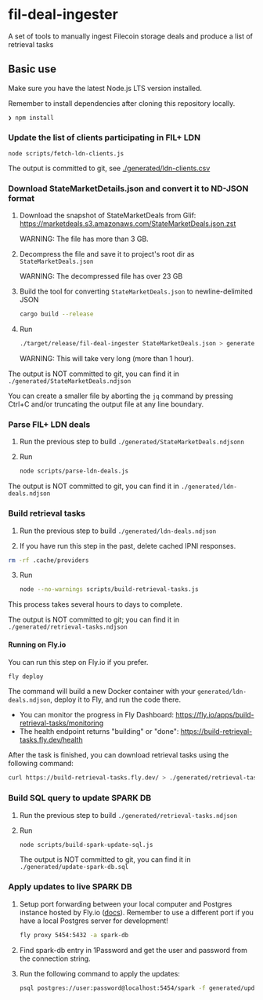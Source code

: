 # fil-deal-ingester

A set of tools to manually ingest Filecoin storage deals and produce a list of retrieval tasks

## Basic use

Make sure you have the latest Node.js LTS version installed.

Remember to install dependencies after cloning this repository locally.

```
❯ npm install
```

### Update the list of clients participating in FIL+ LDN

```
node scripts/fetch-ldn-clients.js
```

The output is committed to git, see [./generated/ldn-clients.csv](./generated/ldn-clients.csv)

### Download StateMarketDetails.json and convert it to ND-JSON format

1. Download the snapshot of StateMarketDeals from Glif: https://marketdeals.s3.amazonaws.com/StateMarketDeals.json.zst

   WARNING: The file has more than 3 GB.

2. Decompress the file and save it to project's root dir as `StateMarketDeals.json`

   WARNING: The decompressed file has over 23 GB

3. Build the tool for converting `StateMarketDeals.json` to newline-delimited JSON

   ```sh
   cargo build --release
   ```

4. Run

   ```sh
   ./target/release/fil-deal-ingester StateMarketDeals.json > generated/StateMarketDeals.ndjson
   ```

   WARNING: This will take very long (more than 1 hour).

The output is NOT committed to git, you can find it in `./generated/StateMarketDeals.ndjson`

You can create a smaller file by aborting the `jq` command by pressing Ctrl+C and/or truncating the
output file at any line boundary.

### Parse FIL+ LDN deals

1. Run the previous step to build `./generated/StateMarketDeals.ndjsonn`


2. Run

   ```sh
   node scripts/parse-ldn-deals.js
   ```

The output is NOT committed to git, you can find it in `./generated/ldn-deals.ndjson`


### Build retrieval tasks

1. Run the previous step to build `./generated/ldn-deals.ndjson`

2. If you have run this step in the past, delete cached IPNI responses.

  ```sh
  rm -rf .cache/providers
  ```

3. Run

   ```sh
   node --no-warnings scripts/build-retrieval-tasks.js
   ```

This process takes several hours to days to complete.

The output is NOT committed to git; you can find it in `./generated/retrieval-tasks.ndjson`

#### Running on Fly.io

You can run this step on Fly.io if you prefer.

```sh
fly deploy
```

The command will build a new Docker container with your `generated/ldn-deals.ndjson`, deploy it to
Fly, and run the code there.

- You can monitor the progress in Fly Dashboard: https://fly.io/apps/build-retrieval-tasks/monitoring
- The health endpoint returns "building" or "done": https://build-retrieval-tasks.fly.dev/health

After the task is finished, you can download retrieval tasks using the following command:

```sh
curl https://build-retrieval-tasks.fly.dev/ > ./generated/retrieval-tasks.ndjson
```

### Build SQL query to update SPARK DB

1. Run the previous step to build `./generated/retrieval-tasks.ndjson`

2. Run

   ```sh
   node scripts/build-spark-update-sql.js
   ```

   The output is NOT committed to git, you can find it in `./generated/update-spark-db.sql`

### Apply updates to live SPARK DB

1. Setup port forwarding between your local computer and Postgres instance hosted by Fly.io
  ([docs](https://fly.io/docs/postgres/connecting/connecting-with-flyctl/)). Remember to use a
  different port if you have a local Postgres server for development!

   ```sh
   fly proxy 5454:5432 -a spark-db
   ```

2. Find spark-db entry in 1Password and get the user and password from the connection string.

3. Run the following command to apply the updates:

   ```sh
   psql postgres://user:password@localhost:5454/spark -f generated/update-spark-db.sql
   ```
